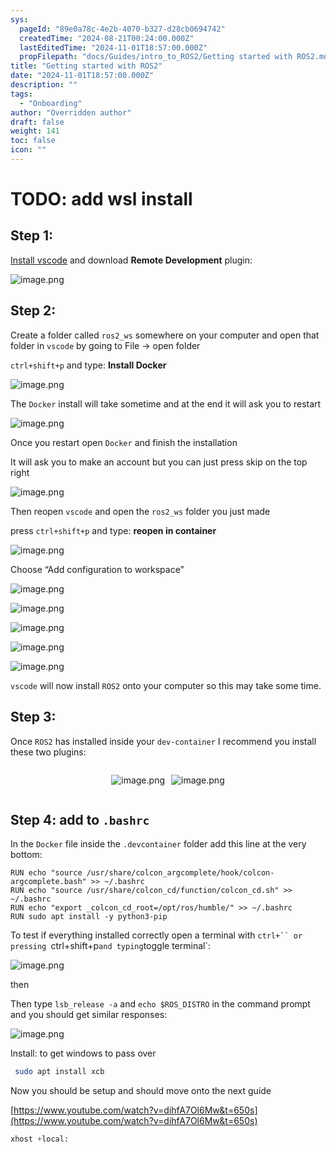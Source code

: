 ```yaml
---
sys:
  pageId: "89e0a78c-4e2b-4070-b327-d28cb0694742"
  createdTime: "2024-08-21T00:24:00.000Z"
  lastEditedTime: "2024-11-01T18:57:00.000Z"
  propFilepath: "docs/Guides/intro_to_ROS2/Getting started with ROS2.md"
title: "Getting started with ROS2"
date: "2024-11-01T18:57:00.000Z"
description: ""
tags:
  - "Onboarding"
author: "Overridden author"
draft: false
weight: 141
toc: false
icon: ""
---
```


# TODO: add wsl install

## Step 1:

[Install vscode](https://code.visualstudio.com/download) and download **Remote Development** plugin:

![image.png](https://prod-files-secure.s3.us-west-2.amazonaws.com/d518164a-d88e-44d1-a4ee-3adb3bd8bce0/efb52993-1881-4a40-b95e-6f020334f022/image.png?X-Amz-Algorithm=AWS4-HMAC-SHA256&X-Amz-Content-Sha256=UNSIGNED-PAYLOAD&X-Amz-Credential=ASIAZI2LB46633T5MXHK%2F20250425%2Fus-west-2%2Fs3%2Faws4_request&X-Amz-Date=20250425T110732Z&X-Amz-Expires=3600&X-Amz-Security-Token=IQoJb3JpZ2luX2VjEJP%2F%2F%2F%2F%2F%2F%2F%2F%2F%2FwEaCXVzLXdlc3QtMiJGMEQCIFD5P%2BBHGY5GxeqArj7F%2Blxm3pByHI28kdXEoKAfa2H2AiBwHUbrCRowawOD89Y68BwQP0XSaan83Tp4dLcCqZhS7Cr%2FAwgsEAAaDDYzNzQyMzE4MzgwNSIM3RoY4ZaUfP6PXr4lKtwDat%2FgNh1eCPi0%2FumiIygF26BaID%2FrZ246bfeUoKFtbdVZISDrnH00GGYql7X3P4%2BT5Opvkg2fiI4PnYgBdg%2FhG6pYKxhEg4disvR7Sn1wPaNyBPILlHQb7iY35T1uzHKi1tceshKYIN9PtzDpynM%2F1v%2BcqTgB%2BOqyz%2BH%2FBZrdaa049FEb6MdcCydXQIFhQbQY8t8myy7A%2FRDKgunvs8nlYUPJGmx5ldrRO5FPtvFcU6CNorMwjeaD1580qZHL6aZ2RxHXbX9YrjP1MpX9XxFFNFzxqo9YD2VNtHeRC5ACGrggrk7ekC4hYRYpz39VXkzN6HFPBXeTdm1bdActI0BmhfgG4UPbexA96Ws1XWC%2FKRMJWXv8DExdk7WYMPVVy2ZbPspDXuDQn33dVf2sOi1Fnlr8aRR%2BxdI8joG1TDFsrCM4k3b3pn%2F%2B0l80Q%2BMBjw86n3UdbK9uLHbbMqc9A1VlH3yCIu1eQj0nq%2FlmvXVZh%2FNoSt%2BpWdnhO4oppaAgB83%2FNYx5Zy7y6pU%2B%2FlYPmp6uwHLW%2F2Lu0%2FwbySy9c3ULjkDQZNXbUhXet3I20uTolged6pjM2Ylifj250CeE4SnlisXnuTRqwjtXmYYjsLy2YU5NNkJhD1IJpKK%2BQpkw88etwAY6pgHsOyNOxmWNl%2FZRIEdUzf2WQeKmHpu6D1gFZhXbCJrv5qjFvCRW23fmS%2BbkFv2aOJQzmArEg8JXS7f5OW2uHkNf0xYp6d58RAhQ3X0GRRN0tKzWRP38GdMrtMzUUtJz9%2BbaPJSol%2ByEnmjXsUC2aV4kFGWMYAsQ3bljVTTu%2FlZQpptMUKWof2Lz0HR1ArzMA8bRcUpBtHrwpcuy%2BsZg%2BXu4Og5IZSwF&X-Amz-Signature=09da110faade7c79f999976894f9825903eae0a984bc585e2b749d41c8589f34&X-Amz-SignedHeaders=host&x-id=GetObject)

## Step 2:

Create a folder called `ros2_ws` somewhere on your computer and open that folder in `vscode` by going to File → open folder 

`ctrl+shift+p` and type: **Install Docker**

![image.png](https://prod-files-secure.s3.us-west-2.amazonaws.com/d518164a-d88e-44d1-a4ee-3adb3bd8bce0/2269dc0e-1cd5-47ff-bceb-c04ad9b2eab0/image.png?X-Amz-Algorithm=AWS4-HMAC-SHA256&X-Amz-Content-Sha256=UNSIGNED-PAYLOAD&X-Amz-Credential=ASIAZI2LB46633T5MXHK%2F20250425%2Fus-west-2%2Fs3%2Faws4_request&X-Amz-Date=20250425T110732Z&X-Amz-Expires=3600&X-Amz-Security-Token=IQoJb3JpZ2luX2VjEJP%2F%2F%2F%2F%2F%2F%2F%2F%2F%2FwEaCXVzLXdlc3QtMiJGMEQCIFD5P%2BBHGY5GxeqArj7F%2Blxm3pByHI28kdXEoKAfa2H2AiBwHUbrCRowawOD89Y68BwQP0XSaan83Tp4dLcCqZhS7Cr%2FAwgsEAAaDDYzNzQyMzE4MzgwNSIM3RoY4ZaUfP6PXr4lKtwDat%2FgNh1eCPi0%2FumiIygF26BaID%2FrZ246bfeUoKFtbdVZISDrnH00GGYql7X3P4%2BT5Opvkg2fiI4PnYgBdg%2FhG6pYKxhEg4disvR7Sn1wPaNyBPILlHQb7iY35T1uzHKi1tceshKYIN9PtzDpynM%2F1v%2BcqTgB%2BOqyz%2BH%2FBZrdaa049FEb6MdcCydXQIFhQbQY8t8myy7A%2FRDKgunvs8nlYUPJGmx5ldrRO5FPtvFcU6CNorMwjeaD1580qZHL6aZ2RxHXbX9YrjP1MpX9XxFFNFzxqo9YD2VNtHeRC5ACGrggrk7ekC4hYRYpz39VXkzN6HFPBXeTdm1bdActI0BmhfgG4UPbexA96Ws1XWC%2FKRMJWXv8DExdk7WYMPVVy2ZbPspDXuDQn33dVf2sOi1Fnlr8aRR%2BxdI8joG1TDFsrCM4k3b3pn%2F%2B0l80Q%2BMBjw86n3UdbK9uLHbbMqc9A1VlH3yCIu1eQj0nq%2FlmvXVZh%2FNoSt%2BpWdnhO4oppaAgB83%2FNYx5Zy7y6pU%2B%2FlYPmp6uwHLW%2F2Lu0%2FwbySy9c3ULjkDQZNXbUhXet3I20uTolged6pjM2Ylifj250CeE4SnlisXnuTRqwjtXmYYjsLy2YU5NNkJhD1IJpKK%2BQpkw88etwAY6pgHsOyNOxmWNl%2FZRIEdUzf2WQeKmHpu6D1gFZhXbCJrv5qjFvCRW23fmS%2BbkFv2aOJQzmArEg8JXS7f5OW2uHkNf0xYp6d58RAhQ3X0GRRN0tKzWRP38GdMrtMzUUtJz9%2BbaPJSol%2ByEnmjXsUC2aV4kFGWMYAsQ3bljVTTu%2FlZQpptMUKWof2Lz0HR1ArzMA8bRcUpBtHrwpcuy%2BsZg%2BXu4Og5IZSwF&X-Amz-Signature=f90cfdf2c0d4074a4b3dd661a8f9303caccd1001a5ce86cd7c70c8640dfac880&X-Amz-SignedHeaders=host&x-id=GetObject)

The `Docker` install will take sometime and at the end it will ask you to restart

![image.png](https://prod-files-secure.s3.us-west-2.amazonaws.com/d518164a-d88e-44d1-a4ee-3adb3bd8bce0/ed233f78-be33-4b1f-b89c-9c346c0e961e/image.png?X-Amz-Algorithm=AWS4-HMAC-SHA256&X-Amz-Content-Sha256=UNSIGNED-PAYLOAD&X-Amz-Credential=ASIAZI2LB46633T5MXHK%2F20250425%2Fus-west-2%2Fs3%2Faws4_request&X-Amz-Date=20250425T110732Z&X-Amz-Expires=3600&X-Amz-Security-Token=IQoJb3JpZ2luX2VjEJP%2F%2F%2F%2F%2F%2F%2F%2F%2F%2FwEaCXVzLXdlc3QtMiJGMEQCIFD5P%2BBHGY5GxeqArj7F%2Blxm3pByHI28kdXEoKAfa2H2AiBwHUbrCRowawOD89Y68BwQP0XSaan83Tp4dLcCqZhS7Cr%2FAwgsEAAaDDYzNzQyMzE4MzgwNSIM3RoY4ZaUfP6PXr4lKtwDat%2FgNh1eCPi0%2FumiIygF26BaID%2FrZ246bfeUoKFtbdVZISDrnH00GGYql7X3P4%2BT5Opvkg2fiI4PnYgBdg%2FhG6pYKxhEg4disvR7Sn1wPaNyBPILlHQb7iY35T1uzHKi1tceshKYIN9PtzDpynM%2F1v%2BcqTgB%2BOqyz%2BH%2FBZrdaa049FEb6MdcCydXQIFhQbQY8t8myy7A%2FRDKgunvs8nlYUPJGmx5ldrRO5FPtvFcU6CNorMwjeaD1580qZHL6aZ2RxHXbX9YrjP1MpX9XxFFNFzxqo9YD2VNtHeRC5ACGrggrk7ekC4hYRYpz39VXkzN6HFPBXeTdm1bdActI0BmhfgG4UPbexA96Ws1XWC%2FKRMJWXv8DExdk7WYMPVVy2ZbPspDXuDQn33dVf2sOi1Fnlr8aRR%2BxdI8joG1TDFsrCM4k3b3pn%2F%2B0l80Q%2BMBjw86n3UdbK9uLHbbMqc9A1VlH3yCIu1eQj0nq%2FlmvXVZh%2FNoSt%2BpWdnhO4oppaAgB83%2FNYx5Zy7y6pU%2B%2FlYPmp6uwHLW%2F2Lu0%2FwbySy9c3ULjkDQZNXbUhXet3I20uTolged6pjM2Ylifj250CeE4SnlisXnuTRqwjtXmYYjsLy2YU5NNkJhD1IJpKK%2BQpkw88etwAY6pgHsOyNOxmWNl%2FZRIEdUzf2WQeKmHpu6D1gFZhXbCJrv5qjFvCRW23fmS%2BbkFv2aOJQzmArEg8JXS7f5OW2uHkNf0xYp6d58RAhQ3X0GRRN0tKzWRP38GdMrtMzUUtJz9%2BbaPJSol%2ByEnmjXsUC2aV4kFGWMYAsQ3bljVTTu%2FlZQpptMUKWof2Lz0HR1ArzMA8bRcUpBtHrwpcuy%2BsZg%2BXu4Og5IZSwF&X-Amz-Signature=b153b50659f870dd9ff21c3b87151b254cc9f9ce2c0e4b75a851b87346ef98b5&X-Amz-SignedHeaders=host&x-id=GetObject)

Once you restart open `Docker` and finish the installation

It will ask you to make an account but you can just press skip on the top right

![image.png](https://prod-files-secure.s3.us-west-2.amazonaws.com/d518164a-d88e-44d1-a4ee-3adb3bd8bce0/21010ad9-1659-4fd9-9f59-9932a09b2a3d/image.png?X-Amz-Algorithm=AWS4-HMAC-SHA256&X-Amz-Content-Sha256=UNSIGNED-PAYLOAD&X-Amz-Credential=ASIAZI2LB46633T5MXHK%2F20250425%2Fus-west-2%2Fs3%2Faws4_request&X-Amz-Date=20250425T110732Z&X-Amz-Expires=3600&X-Amz-Security-Token=IQoJb3JpZ2luX2VjEJP%2F%2F%2F%2F%2F%2F%2F%2F%2F%2FwEaCXVzLXdlc3QtMiJGMEQCIFD5P%2BBHGY5GxeqArj7F%2Blxm3pByHI28kdXEoKAfa2H2AiBwHUbrCRowawOD89Y68BwQP0XSaan83Tp4dLcCqZhS7Cr%2FAwgsEAAaDDYzNzQyMzE4MzgwNSIM3RoY4ZaUfP6PXr4lKtwDat%2FgNh1eCPi0%2FumiIygF26BaID%2FrZ246bfeUoKFtbdVZISDrnH00GGYql7X3P4%2BT5Opvkg2fiI4PnYgBdg%2FhG6pYKxhEg4disvR7Sn1wPaNyBPILlHQb7iY35T1uzHKi1tceshKYIN9PtzDpynM%2F1v%2BcqTgB%2BOqyz%2BH%2FBZrdaa049FEb6MdcCydXQIFhQbQY8t8myy7A%2FRDKgunvs8nlYUPJGmx5ldrRO5FPtvFcU6CNorMwjeaD1580qZHL6aZ2RxHXbX9YrjP1MpX9XxFFNFzxqo9YD2VNtHeRC5ACGrggrk7ekC4hYRYpz39VXkzN6HFPBXeTdm1bdActI0BmhfgG4UPbexA96Ws1XWC%2FKRMJWXv8DExdk7WYMPVVy2ZbPspDXuDQn33dVf2sOi1Fnlr8aRR%2BxdI8joG1TDFsrCM4k3b3pn%2F%2B0l80Q%2BMBjw86n3UdbK9uLHbbMqc9A1VlH3yCIu1eQj0nq%2FlmvXVZh%2FNoSt%2BpWdnhO4oppaAgB83%2FNYx5Zy7y6pU%2B%2FlYPmp6uwHLW%2F2Lu0%2FwbySy9c3ULjkDQZNXbUhXet3I20uTolged6pjM2Ylifj250CeE4SnlisXnuTRqwjtXmYYjsLy2YU5NNkJhD1IJpKK%2BQpkw88etwAY6pgHsOyNOxmWNl%2FZRIEdUzf2WQeKmHpu6D1gFZhXbCJrv5qjFvCRW23fmS%2BbkFv2aOJQzmArEg8JXS7f5OW2uHkNf0xYp6d58RAhQ3X0GRRN0tKzWRP38GdMrtMzUUtJz9%2BbaPJSol%2ByEnmjXsUC2aV4kFGWMYAsQ3bljVTTu%2FlZQpptMUKWof2Lz0HR1ArzMA8bRcUpBtHrwpcuy%2BsZg%2BXu4Og5IZSwF&X-Amz-Signature=1564bf38223c5ef05ae2d116b932f0e8a7102a85e0def3b220c1dacae75674cb&X-Amz-SignedHeaders=host&x-id=GetObject)

Then reopen `vscode` and open the `ros2_ws` folder you just made

press `ctrl+shift+p` and type: **reopen in container**

![image.png](https://prod-files-secure.s3.us-west-2.amazonaws.com/d518164a-d88e-44d1-a4ee-3adb3bd8bce0/4e93b8c2-41ad-488c-8095-c74205196118/image.png?X-Amz-Algorithm=AWS4-HMAC-SHA256&X-Amz-Content-Sha256=UNSIGNED-PAYLOAD&X-Amz-Credential=ASIAZI2LB46633T5MXHK%2F20250425%2Fus-west-2%2Fs3%2Faws4_request&X-Amz-Date=20250425T110732Z&X-Amz-Expires=3600&X-Amz-Security-Token=IQoJb3JpZ2luX2VjEJP%2F%2F%2F%2F%2F%2F%2F%2F%2F%2FwEaCXVzLXdlc3QtMiJGMEQCIFD5P%2BBHGY5GxeqArj7F%2Blxm3pByHI28kdXEoKAfa2H2AiBwHUbrCRowawOD89Y68BwQP0XSaan83Tp4dLcCqZhS7Cr%2FAwgsEAAaDDYzNzQyMzE4MzgwNSIM3RoY4ZaUfP6PXr4lKtwDat%2FgNh1eCPi0%2FumiIygF26BaID%2FrZ246bfeUoKFtbdVZISDrnH00GGYql7X3P4%2BT5Opvkg2fiI4PnYgBdg%2FhG6pYKxhEg4disvR7Sn1wPaNyBPILlHQb7iY35T1uzHKi1tceshKYIN9PtzDpynM%2F1v%2BcqTgB%2BOqyz%2BH%2FBZrdaa049FEb6MdcCydXQIFhQbQY8t8myy7A%2FRDKgunvs8nlYUPJGmx5ldrRO5FPtvFcU6CNorMwjeaD1580qZHL6aZ2RxHXbX9YrjP1MpX9XxFFNFzxqo9YD2VNtHeRC5ACGrggrk7ekC4hYRYpz39VXkzN6HFPBXeTdm1bdActI0BmhfgG4UPbexA96Ws1XWC%2FKRMJWXv8DExdk7WYMPVVy2ZbPspDXuDQn33dVf2sOi1Fnlr8aRR%2BxdI8joG1TDFsrCM4k3b3pn%2F%2B0l80Q%2BMBjw86n3UdbK9uLHbbMqc9A1VlH3yCIu1eQj0nq%2FlmvXVZh%2FNoSt%2BpWdnhO4oppaAgB83%2FNYx5Zy7y6pU%2B%2FlYPmp6uwHLW%2F2Lu0%2FwbySy9c3ULjkDQZNXbUhXet3I20uTolged6pjM2Ylifj250CeE4SnlisXnuTRqwjtXmYYjsLy2YU5NNkJhD1IJpKK%2BQpkw88etwAY6pgHsOyNOxmWNl%2FZRIEdUzf2WQeKmHpu6D1gFZhXbCJrv5qjFvCRW23fmS%2BbkFv2aOJQzmArEg8JXS7f5OW2uHkNf0xYp6d58RAhQ3X0GRRN0tKzWRP38GdMrtMzUUtJz9%2BbaPJSol%2ByEnmjXsUC2aV4kFGWMYAsQ3bljVTTu%2FlZQpptMUKWof2Lz0HR1ArzMA8bRcUpBtHrwpcuy%2BsZg%2BXu4Og5IZSwF&X-Amz-Signature=cce732acd7d4317595ad6bc93b0cff632fb6e417d2d0727a6bed262f1fdb0366&X-Amz-SignedHeaders=host&x-id=GetObject)

Choose “Add configuration to workspace”

![image.png](https://prod-files-secure.s3.us-west-2.amazonaws.com/d518164a-d88e-44d1-a4ee-3adb3bd8bce0/9560b282-5060-4989-ba37-97e7b2c22476/image.png?X-Amz-Algorithm=AWS4-HMAC-SHA256&X-Amz-Content-Sha256=UNSIGNED-PAYLOAD&X-Amz-Credential=ASIAZI2LB46633T5MXHK%2F20250425%2Fus-west-2%2Fs3%2Faws4_request&X-Amz-Date=20250425T110732Z&X-Amz-Expires=3600&X-Amz-Security-Token=IQoJb3JpZ2luX2VjEJP%2F%2F%2F%2F%2F%2F%2F%2F%2F%2FwEaCXVzLXdlc3QtMiJGMEQCIFD5P%2BBHGY5GxeqArj7F%2Blxm3pByHI28kdXEoKAfa2H2AiBwHUbrCRowawOD89Y68BwQP0XSaan83Tp4dLcCqZhS7Cr%2FAwgsEAAaDDYzNzQyMzE4MzgwNSIM3RoY4ZaUfP6PXr4lKtwDat%2FgNh1eCPi0%2FumiIygF26BaID%2FrZ246bfeUoKFtbdVZISDrnH00GGYql7X3P4%2BT5Opvkg2fiI4PnYgBdg%2FhG6pYKxhEg4disvR7Sn1wPaNyBPILlHQb7iY35T1uzHKi1tceshKYIN9PtzDpynM%2F1v%2BcqTgB%2BOqyz%2BH%2FBZrdaa049FEb6MdcCydXQIFhQbQY8t8myy7A%2FRDKgunvs8nlYUPJGmx5ldrRO5FPtvFcU6CNorMwjeaD1580qZHL6aZ2RxHXbX9YrjP1MpX9XxFFNFzxqo9YD2VNtHeRC5ACGrggrk7ekC4hYRYpz39VXkzN6HFPBXeTdm1bdActI0BmhfgG4UPbexA96Ws1XWC%2FKRMJWXv8DExdk7WYMPVVy2ZbPspDXuDQn33dVf2sOi1Fnlr8aRR%2BxdI8joG1TDFsrCM4k3b3pn%2F%2B0l80Q%2BMBjw86n3UdbK9uLHbbMqc9A1VlH3yCIu1eQj0nq%2FlmvXVZh%2FNoSt%2BpWdnhO4oppaAgB83%2FNYx5Zy7y6pU%2B%2FlYPmp6uwHLW%2F2Lu0%2FwbySy9c3ULjkDQZNXbUhXet3I20uTolged6pjM2Ylifj250CeE4SnlisXnuTRqwjtXmYYjsLy2YU5NNkJhD1IJpKK%2BQpkw88etwAY6pgHsOyNOxmWNl%2FZRIEdUzf2WQeKmHpu6D1gFZhXbCJrv5qjFvCRW23fmS%2BbkFv2aOJQzmArEg8JXS7f5OW2uHkNf0xYp6d58RAhQ3X0GRRN0tKzWRP38GdMrtMzUUtJz9%2BbaPJSol%2ByEnmjXsUC2aV4kFGWMYAsQ3bljVTTu%2FlZQpptMUKWof2Lz0HR1ArzMA8bRcUpBtHrwpcuy%2BsZg%2BXu4Og5IZSwF&X-Amz-Signature=c22f69e7fed8b0cc4eb34b0e63a955a9c9fd2218156589605f18cd40b00d2368&X-Amz-SignedHeaders=host&x-id=GetObject)

![image.png](https://prod-files-secure.s3.us-west-2.amazonaws.com/d518164a-d88e-44d1-a4ee-3adb3bd8bce0/2ee63f81-886b-48e8-a553-dc6e5eac99e4/image.png?X-Amz-Algorithm=AWS4-HMAC-SHA256&X-Amz-Content-Sha256=UNSIGNED-PAYLOAD&X-Amz-Credential=ASIAZI2LB46633T5MXHK%2F20250425%2Fus-west-2%2Fs3%2Faws4_request&X-Amz-Date=20250425T110732Z&X-Amz-Expires=3600&X-Amz-Security-Token=IQoJb3JpZ2luX2VjEJP%2F%2F%2F%2F%2F%2F%2F%2F%2F%2FwEaCXVzLXdlc3QtMiJGMEQCIFD5P%2BBHGY5GxeqArj7F%2Blxm3pByHI28kdXEoKAfa2H2AiBwHUbrCRowawOD89Y68BwQP0XSaan83Tp4dLcCqZhS7Cr%2FAwgsEAAaDDYzNzQyMzE4MzgwNSIM3RoY4ZaUfP6PXr4lKtwDat%2FgNh1eCPi0%2FumiIygF26BaID%2FrZ246bfeUoKFtbdVZISDrnH00GGYql7X3P4%2BT5Opvkg2fiI4PnYgBdg%2FhG6pYKxhEg4disvR7Sn1wPaNyBPILlHQb7iY35T1uzHKi1tceshKYIN9PtzDpynM%2F1v%2BcqTgB%2BOqyz%2BH%2FBZrdaa049FEb6MdcCydXQIFhQbQY8t8myy7A%2FRDKgunvs8nlYUPJGmx5ldrRO5FPtvFcU6CNorMwjeaD1580qZHL6aZ2RxHXbX9YrjP1MpX9XxFFNFzxqo9YD2VNtHeRC5ACGrggrk7ekC4hYRYpz39VXkzN6HFPBXeTdm1bdActI0BmhfgG4UPbexA96Ws1XWC%2FKRMJWXv8DExdk7WYMPVVy2ZbPspDXuDQn33dVf2sOi1Fnlr8aRR%2BxdI8joG1TDFsrCM4k3b3pn%2F%2B0l80Q%2BMBjw86n3UdbK9uLHbbMqc9A1VlH3yCIu1eQj0nq%2FlmvXVZh%2FNoSt%2BpWdnhO4oppaAgB83%2FNYx5Zy7y6pU%2B%2FlYPmp6uwHLW%2F2Lu0%2FwbySy9c3ULjkDQZNXbUhXet3I20uTolged6pjM2Ylifj250CeE4SnlisXnuTRqwjtXmYYjsLy2YU5NNkJhD1IJpKK%2BQpkw88etwAY6pgHsOyNOxmWNl%2FZRIEdUzf2WQeKmHpu6D1gFZhXbCJrv5qjFvCRW23fmS%2BbkFv2aOJQzmArEg8JXS7f5OW2uHkNf0xYp6d58RAhQ3X0GRRN0tKzWRP38GdMrtMzUUtJz9%2BbaPJSol%2ByEnmjXsUC2aV4kFGWMYAsQ3bljVTTu%2FlZQpptMUKWof2Lz0HR1ArzMA8bRcUpBtHrwpcuy%2BsZg%2BXu4Og5IZSwF&X-Amz-Signature=922d358f8c6c5e4ed004ec587e0827144985fa077af1b5fa1f688b82b6b9082f&X-Amz-SignedHeaders=host&x-id=GetObject)

![image.png](https://prod-files-secure.s3.us-west-2.amazonaws.com/d518164a-d88e-44d1-a4ee-3adb3bd8bce0/ae1580b2-b048-407e-aed9-b584224a7a04/image.png?X-Amz-Algorithm=AWS4-HMAC-SHA256&X-Amz-Content-Sha256=UNSIGNED-PAYLOAD&X-Amz-Credential=ASIAZI2LB46633T5MXHK%2F20250425%2Fus-west-2%2Fs3%2Faws4_request&X-Amz-Date=20250425T110732Z&X-Amz-Expires=3600&X-Amz-Security-Token=IQoJb3JpZ2luX2VjEJP%2F%2F%2F%2F%2F%2F%2F%2F%2F%2FwEaCXVzLXdlc3QtMiJGMEQCIFD5P%2BBHGY5GxeqArj7F%2Blxm3pByHI28kdXEoKAfa2H2AiBwHUbrCRowawOD89Y68BwQP0XSaan83Tp4dLcCqZhS7Cr%2FAwgsEAAaDDYzNzQyMzE4MzgwNSIM3RoY4ZaUfP6PXr4lKtwDat%2FgNh1eCPi0%2FumiIygF26BaID%2FrZ246bfeUoKFtbdVZISDrnH00GGYql7X3P4%2BT5Opvkg2fiI4PnYgBdg%2FhG6pYKxhEg4disvR7Sn1wPaNyBPILlHQb7iY35T1uzHKi1tceshKYIN9PtzDpynM%2F1v%2BcqTgB%2BOqyz%2BH%2FBZrdaa049FEb6MdcCydXQIFhQbQY8t8myy7A%2FRDKgunvs8nlYUPJGmx5ldrRO5FPtvFcU6CNorMwjeaD1580qZHL6aZ2RxHXbX9YrjP1MpX9XxFFNFzxqo9YD2VNtHeRC5ACGrggrk7ekC4hYRYpz39VXkzN6HFPBXeTdm1bdActI0BmhfgG4UPbexA96Ws1XWC%2FKRMJWXv8DExdk7WYMPVVy2ZbPspDXuDQn33dVf2sOi1Fnlr8aRR%2BxdI8joG1TDFsrCM4k3b3pn%2F%2B0l80Q%2BMBjw86n3UdbK9uLHbbMqc9A1VlH3yCIu1eQj0nq%2FlmvXVZh%2FNoSt%2BpWdnhO4oppaAgB83%2FNYx5Zy7y6pU%2B%2FlYPmp6uwHLW%2F2Lu0%2FwbySy9c3ULjkDQZNXbUhXet3I20uTolged6pjM2Ylifj250CeE4SnlisXnuTRqwjtXmYYjsLy2YU5NNkJhD1IJpKK%2BQpkw88etwAY6pgHsOyNOxmWNl%2FZRIEdUzf2WQeKmHpu6D1gFZhXbCJrv5qjFvCRW23fmS%2BbkFv2aOJQzmArEg8JXS7f5OW2uHkNf0xYp6d58RAhQ3X0GRRN0tKzWRP38GdMrtMzUUtJz9%2BbaPJSol%2ByEnmjXsUC2aV4kFGWMYAsQ3bljVTTu%2FlZQpptMUKWof2Lz0HR1ArzMA8bRcUpBtHrwpcuy%2BsZg%2BXu4Og5IZSwF&X-Amz-Signature=b9598daab88869ba730246ee49d9251d418a24f439f8389f13c5ab4cb1cf032d&X-Amz-SignedHeaders=host&x-id=GetObject)

![image.png](https://prod-files-secure.s3.us-west-2.amazonaws.com/d518164a-d88e-44d1-a4ee-3adb3bd8bce0/53255b28-f75e-430f-b9e3-c0ac8577e42b/image.png?X-Amz-Algorithm=AWS4-HMAC-SHA256&X-Amz-Content-Sha256=UNSIGNED-PAYLOAD&X-Amz-Credential=ASIAZI2LB46633T5MXHK%2F20250425%2Fus-west-2%2Fs3%2Faws4_request&X-Amz-Date=20250425T110732Z&X-Amz-Expires=3600&X-Amz-Security-Token=IQoJb3JpZ2luX2VjEJP%2F%2F%2F%2F%2F%2F%2F%2F%2F%2FwEaCXVzLXdlc3QtMiJGMEQCIFD5P%2BBHGY5GxeqArj7F%2Blxm3pByHI28kdXEoKAfa2H2AiBwHUbrCRowawOD89Y68BwQP0XSaan83Tp4dLcCqZhS7Cr%2FAwgsEAAaDDYzNzQyMzE4MzgwNSIM3RoY4ZaUfP6PXr4lKtwDat%2FgNh1eCPi0%2FumiIygF26BaID%2FrZ246bfeUoKFtbdVZISDrnH00GGYql7X3P4%2BT5Opvkg2fiI4PnYgBdg%2FhG6pYKxhEg4disvR7Sn1wPaNyBPILlHQb7iY35T1uzHKi1tceshKYIN9PtzDpynM%2F1v%2BcqTgB%2BOqyz%2BH%2FBZrdaa049FEb6MdcCydXQIFhQbQY8t8myy7A%2FRDKgunvs8nlYUPJGmx5ldrRO5FPtvFcU6CNorMwjeaD1580qZHL6aZ2RxHXbX9YrjP1MpX9XxFFNFzxqo9YD2VNtHeRC5ACGrggrk7ekC4hYRYpz39VXkzN6HFPBXeTdm1bdActI0BmhfgG4UPbexA96Ws1XWC%2FKRMJWXv8DExdk7WYMPVVy2ZbPspDXuDQn33dVf2sOi1Fnlr8aRR%2BxdI8joG1TDFsrCM4k3b3pn%2F%2B0l80Q%2BMBjw86n3UdbK9uLHbbMqc9A1VlH3yCIu1eQj0nq%2FlmvXVZh%2FNoSt%2BpWdnhO4oppaAgB83%2FNYx5Zy7y6pU%2B%2FlYPmp6uwHLW%2F2Lu0%2FwbySy9c3ULjkDQZNXbUhXet3I20uTolged6pjM2Ylifj250CeE4SnlisXnuTRqwjtXmYYjsLy2YU5NNkJhD1IJpKK%2BQpkw88etwAY6pgHsOyNOxmWNl%2FZRIEdUzf2WQeKmHpu6D1gFZhXbCJrv5qjFvCRW23fmS%2BbkFv2aOJQzmArEg8JXS7f5OW2uHkNf0xYp6d58RAhQ3X0GRRN0tKzWRP38GdMrtMzUUtJz9%2BbaPJSol%2ByEnmjXsUC2aV4kFGWMYAsQ3bljVTTu%2FlZQpptMUKWof2Lz0HR1ArzMA8bRcUpBtHrwpcuy%2BsZg%2BXu4Og5IZSwF&X-Amz-Signature=2ba6daef47d8efc5675d46c82a813db3ae14837a051e45ccc99f7cc4c11822cb&X-Amz-SignedHeaders=host&x-id=GetObject)

![image.png](https://prod-files-secure.s3.us-west-2.amazonaws.com/d518164a-d88e-44d1-a4ee-3adb3bd8bce0/7c562767-5af9-4ffb-97d1-327bcdf4ee00/image.png?X-Amz-Algorithm=AWS4-HMAC-SHA256&X-Amz-Content-Sha256=UNSIGNED-PAYLOAD&X-Amz-Credential=ASIAZI2LB46633T5MXHK%2F20250425%2Fus-west-2%2Fs3%2Faws4_request&X-Amz-Date=20250425T110732Z&X-Amz-Expires=3600&X-Amz-Security-Token=IQoJb3JpZ2luX2VjEJP%2F%2F%2F%2F%2F%2F%2F%2F%2F%2FwEaCXVzLXdlc3QtMiJGMEQCIFD5P%2BBHGY5GxeqArj7F%2Blxm3pByHI28kdXEoKAfa2H2AiBwHUbrCRowawOD89Y68BwQP0XSaan83Tp4dLcCqZhS7Cr%2FAwgsEAAaDDYzNzQyMzE4MzgwNSIM3RoY4ZaUfP6PXr4lKtwDat%2FgNh1eCPi0%2FumiIygF26BaID%2FrZ246bfeUoKFtbdVZISDrnH00GGYql7X3P4%2BT5Opvkg2fiI4PnYgBdg%2FhG6pYKxhEg4disvR7Sn1wPaNyBPILlHQb7iY35T1uzHKi1tceshKYIN9PtzDpynM%2F1v%2BcqTgB%2BOqyz%2BH%2FBZrdaa049FEb6MdcCydXQIFhQbQY8t8myy7A%2FRDKgunvs8nlYUPJGmx5ldrRO5FPtvFcU6CNorMwjeaD1580qZHL6aZ2RxHXbX9YrjP1MpX9XxFFNFzxqo9YD2VNtHeRC5ACGrggrk7ekC4hYRYpz39VXkzN6HFPBXeTdm1bdActI0BmhfgG4UPbexA96Ws1XWC%2FKRMJWXv8DExdk7WYMPVVy2ZbPspDXuDQn33dVf2sOi1Fnlr8aRR%2BxdI8joG1TDFsrCM4k3b3pn%2F%2B0l80Q%2BMBjw86n3UdbK9uLHbbMqc9A1VlH3yCIu1eQj0nq%2FlmvXVZh%2FNoSt%2BpWdnhO4oppaAgB83%2FNYx5Zy7y6pU%2B%2FlYPmp6uwHLW%2F2Lu0%2FwbySy9c3ULjkDQZNXbUhXet3I20uTolged6pjM2Ylifj250CeE4SnlisXnuTRqwjtXmYYjsLy2YU5NNkJhD1IJpKK%2BQpkw88etwAY6pgHsOyNOxmWNl%2FZRIEdUzf2WQeKmHpu6D1gFZhXbCJrv5qjFvCRW23fmS%2BbkFv2aOJQzmArEg8JXS7f5OW2uHkNf0xYp6d58RAhQ3X0GRRN0tKzWRP38GdMrtMzUUtJz9%2BbaPJSol%2ByEnmjXsUC2aV4kFGWMYAsQ3bljVTTu%2FlZQpptMUKWof2Lz0HR1ArzMA8bRcUpBtHrwpcuy%2BsZg%2BXu4Og5IZSwF&X-Amz-Signature=3a8759dd774fd45d24d5465a969cf6f05c2925cd30bc8d6f71503558c5902d2e&X-Amz-SignedHeaders=host&x-id=GetObject)

`vscode` will now install `ROS2` onto your computer so this may take some time.

## Step 3:

Once `ROS2` has installed inside your `dev-container` I recommend you install these two plugins:

<div style="display: flex;flex-direction: row; column-gap:10px; max-width: 630px;justify-content: center;">
<div>

![image.png](https://prod-files-secure.s3.us-west-2.amazonaws.com/d518164a-d88e-44d1-a4ee-3adb3bd8bce0/3fc3d550-5a54-4ba1-ba6b-faa01cdb7369/image.png?X-Amz-Algorithm=AWS4-HMAC-SHA256&X-Amz-Content-Sha256=UNSIGNED-PAYLOAD&X-Amz-Credential=ASIAZI2LB4664LUO7Y3Y%2F20250425%2Fus-west-2%2Fs3%2Faws4_request&X-Amz-Date=20250425T110735Z&X-Amz-Expires=3600&X-Amz-Security-Token=IQoJb3JpZ2luX2VjEJP%2F%2F%2F%2F%2F%2F%2F%2F%2F%2FwEaCXVzLXdlc3QtMiJHMEUCID7dgi3BDijz8h0V%2FlaJXXQRy9wKAV9CWJjr3629CNavAiEA7T%2ByklCHyekx5oio5eTrpcU9BL%2FC3Aw6Q1lP%2FM8XXTYq%2FwMILBAAGgw2Mzc0MjMxODM4MDUiDGTD1Ral17Swu0qjjyrcA9XkuS2V1bWNI1KntWoNpp8OktBkzZqEnfqSXlOCgiUFmLooDAhDE%2FyRkDcUeFq6KxaTE8Sq7yx%2FMJdMekGbTn5l14HBSy6QuDT0UAu8ZBO7t6B9HGGFS3gZivMon4ybWud5iwvXOp6GC%2BNQupA6pX2tU58ZS8jHEdL7fq%2FngzNNUEI3Uoj0ITWByl6cSTvzAUroiRLjQKfvWKfgORSVR5BWM5csbxADHZ19zn3Sr%2BEEt%2BwAZ0FaRoLXiFTzdYaD20bfFE7ed21G0%2Fn6jH%2BMgXLNE38g2PV84hue55Ya0k0eETkfWtDuHzJkr2QKhLtRjyLoi%2FaBIz3CGAd0aevbzx76GmEDgGiIxFvDVwJejeUFRg4o%2BMcbD4xd3EEfjMWfhoie%2F3BJC0g%2FaRAKNJP3pvnHXJ9NskDVG0ZAhKoKp1GGJlUgRoYzv2PqXJvkqbStrc3po%2BofPyCZy6rE32TWPptpWixGb6lOa38IH5TSoyahY7uyw38%2FP17tLZpmQfJ6VsOzNYzOmpSoADLeQm8sLPjYmLPL2aZzPokyUugZk%2B6%2ByuhdX5YX5Vm6DcrFG%2FRN8Swavy6InLkd7pp43WDtiGL4WHTmg4EJpg2TenBLXHHwKYOH2iISAN2j68NaMPPHrcAGOqUBOCrpPUI3cT05OAmvMZJr3rYER3c3EHz7YOShPEbIiilw%2FE4%2F4%2FCjj68NJTOfPtvJcv8dKW5GdNVSkFAqtg%2FoiwLoZx9RvHolCGr0WuzOKqLCcZSuVsg4AH3i1aI75zriCVbDKjvM8RpgvFj%2F1ZR9YemKLxIxmnNAbxbOQejtiNudmj58nUobtplPfSAhsmFkeTTfHePDqR1HwLjT148BUSCeWoVH&X-Amz-Signature=c657daddceb6f55260ae6da915bb0aa1900be856f996dbf56e5864a616d62745&X-Amz-SignedHeaders=host&x-id=GetObject)

</div>
<div>

![image.png](https://prod-files-secure.s3.us-west-2.amazonaws.com/d518164a-d88e-44d1-a4ee-3adb3bd8bce0/d994cc66-13c2-4093-a5a3-f84cf4601a82/image.png?X-Amz-Algorithm=AWS4-HMAC-SHA256&X-Amz-Content-Sha256=UNSIGNED-PAYLOAD&X-Amz-Credential=ASIAZI2LB4664KVZB55I%2F20250425%2Fus-west-2%2Fs3%2Faws4_request&X-Amz-Date=20250425T110736Z&X-Amz-Expires=3600&X-Amz-Security-Token=IQoJb3JpZ2luX2VjEJP%2F%2F%2F%2F%2F%2F%2F%2F%2F%2FwEaCXVzLXdlc3QtMiJIMEYCIQCONyTtvZaLfSHlNjL0YsgtljObhQnD%2B97Mdlm7ADIbuwIhAOj2IfqCP01Zl5J3%2FOuCq%2BKeZugPOl10tS2IiHIKo0iUKv8DCCwQABoMNjM3NDIzMTgzODA1Igxq%2B7MY56ItWbhbHIMq3AOiN0xN5yE6ZOzlsCTgsWpIiIE5OyE2ieibU%2Bz4lDlcMxmhQsL5SsZH398sGVt1lMl%2BZOAoB%2B5x%2BouWGw%2BqZZ9UCawJDtXOuBXQYrOfW1dXJWbmBJEMwssWVZYKpyHadieRSim511pp5vHRhHcKhdxb0Ue2A0txmBr8DYaOymAjz40DAmItSBjtytJ86vetRkwsWPQVC1hZ4CoXcSzxeZWG09uR%2Bu1D8tzvtAO08CRPTAlo45oUD7LQ1p1Lqz22YZv3RAaAhiIUSExdwdZ%2BZWchr1cl1M4CzyArxgNceZ9l0anP%2FF38iJo2CJG0h8qi0M3ZHyJuYVR1goUJFgsPyVeGLlkd0GFWqzxZdW5wJuHGZhLw52b13i3V8M%2FUZ1md%2BwU0nwlfMfr1rG0dptEXwcrJTYzpMmgZCwQekPFJoYW0iU59QyUol8wYNnbCPtIFglafkybcd%2Fm05T9tcpzPgJ0jhp%2Bj5TvoqPc%2FK4VdNAScgW0uTy4FrdiyFp15J18WaGvH5T%2FLKGQ7NEkYVPLjvZRYewF69%2Bn5bXVeXgj8V1T%2B25woy6XVx9uQ66%2FV8yfekxZC%2Fc6j7%2Bm6D2m2Vc0BIFliZTjXV%2BSdgqmwy7ilaydToPxix5RFFHStRvm%2BQjCUyK3ABjqkAQhIXDSAZ7anG46xQTbLa10khj2SDbyz0cWK5hhzFw2yKgu57UB6xobd%2BTkRNx1S18dWr5jObmNWPtHETM23r8LgmVmhRN%2B%2FuVRWMORYj5cPOeCfTlm0m6kra6Euw3kHjOQoNmXgRqIqoL93n%2FgmdN5lXBsHauh5XFBbBlVy6ToX%2FnmD44d%2Fejx3A0vOEJcgDJOQMMM%2FgTlXNoK8arVRonVg81M0&X-Amz-Signature=bf5359923a17012f80313524e79a61ebc979285698f74e52a04e7edf212159ef&X-Amz-SignedHeaders=host&x-id=GetObject)

</div>
</div>

## Step 4: add to `.bashrc`

In the `Docker` file inside the `.devcontainer` folder add this line at the very bottom: 

```docker
RUN echo "source /usr/share/colcon_argcomplete/hook/colcon-argcomplete.bash" >> ~/.bashrc
RUN echo "source /usr/share/colcon_cd/function/colcon_cd.sh" >> ~/.bashrc
RUN echo "export _colcon_cd_root=/opt/ros/humble/" >> ~/.bashrc
RUN sudo apt install -y python3-pip 
```

To test if everything installed correctly open a terminal with `ctrl+`` or pressing `ctrl+shift+p` and typing `toggle terminal`:

![image.png](https://prod-files-secure.s3.us-west-2.amazonaws.com/d518164a-d88e-44d1-a4ee-3adb3bd8bce0/6a4943d8-b04e-4c02-9a58-775f3384d1a5/image.png?X-Amz-Algorithm=AWS4-HMAC-SHA256&X-Amz-Content-Sha256=UNSIGNED-PAYLOAD&X-Amz-Credential=ASIAZI2LB46633T5MXHK%2F20250425%2Fus-west-2%2Fs3%2Faws4_request&X-Amz-Date=20250425T110732Z&X-Amz-Expires=3600&X-Amz-Security-Token=IQoJb3JpZ2luX2VjEJP%2F%2F%2F%2F%2F%2F%2F%2F%2F%2FwEaCXVzLXdlc3QtMiJGMEQCIFD5P%2BBHGY5GxeqArj7F%2Blxm3pByHI28kdXEoKAfa2H2AiBwHUbrCRowawOD89Y68BwQP0XSaan83Tp4dLcCqZhS7Cr%2FAwgsEAAaDDYzNzQyMzE4MzgwNSIM3RoY4ZaUfP6PXr4lKtwDat%2FgNh1eCPi0%2FumiIygF26BaID%2FrZ246bfeUoKFtbdVZISDrnH00GGYql7X3P4%2BT5Opvkg2fiI4PnYgBdg%2FhG6pYKxhEg4disvR7Sn1wPaNyBPILlHQb7iY35T1uzHKi1tceshKYIN9PtzDpynM%2F1v%2BcqTgB%2BOqyz%2BH%2FBZrdaa049FEb6MdcCydXQIFhQbQY8t8myy7A%2FRDKgunvs8nlYUPJGmx5ldrRO5FPtvFcU6CNorMwjeaD1580qZHL6aZ2RxHXbX9YrjP1MpX9XxFFNFzxqo9YD2VNtHeRC5ACGrggrk7ekC4hYRYpz39VXkzN6HFPBXeTdm1bdActI0BmhfgG4UPbexA96Ws1XWC%2FKRMJWXv8DExdk7WYMPVVy2ZbPspDXuDQn33dVf2sOi1Fnlr8aRR%2BxdI8joG1TDFsrCM4k3b3pn%2F%2B0l80Q%2BMBjw86n3UdbK9uLHbbMqc9A1VlH3yCIu1eQj0nq%2FlmvXVZh%2FNoSt%2BpWdnhO4oppaAgB83%2FNYx5Zy7y6pU%2B%2FlYPmp6uwHLW%2F2Lu0%2FwbySy9c3ULjkDQZNXbUhXet3I20uTolged6pjM2Ylifj250CeE4SnlisXnuTRqwjtXmYYjsLy2YU5NNkJhD1IJpKK%2BQpkw88etwAY6pgHsOyNOxmWNl%2FZRIEdUzf2WQeKmHpu6D1gFZhXbCJrv5qjFvCRW23fmS%2BbkFv2aOJQzmArEg8JXS7f5OW2uHkNf0xYp6d58RAhQ3X0GRRN0tKzWRP38GdMrtMzUUtJz9%2BbaPJSol%2ByEnmjXsUC2aV4kFGWMYAsQ3bljVTTu%2FlZQpptMUKWof2Lz0HR1ArzMA8bRcUpBtHrwpcuy%2BsZg%2BXu4Og5IZSwF&X-Amz-Signature=4aef8d091ec062201f264ed78b48fca59683505f0fa0ec09a9709be2f1019044&X-Amz-SignedHeaders=host&x-id=GetObject)

then 

Then type `lsb_release -a` and `echo $ROS_DISTRO` in the command prompt and you should get similar responses:

![image.png](https://prod-files-secure.s3.us-west-2.amazonaws.com/d518164a-d88e-44d1-a4ee-3adb3bd8bce0/3e635dec-a805-4e85-8b9e-d000e5b71a4e/image.png?X-Amz-Algorithm=AWS4-HMAC-SHA256&X-Amz-Content-Sha256=UNSIGNED-PAYLOAD&X-Amz-Credential=ASIAZI2LB46633T5MXHK%2F20250425%2Fus-west-2%2Fs3%2Faws4_request&X-Amz-Date=20250425T110732Z&X-Amz-Expires=3600&X-Amz-Security-Token=IQoJb3JpZ2luX2VjEJP%2F%2F%2F%2F%2F%2F%2F%2F%2F%2FwEaCXVzLXdlc3QtMiJGMEQCIFD5P%2BBHGY5GxeqArj7F%2Blxm3pByHI28kdXEoKAfa2H2AiBwHUbrCRowawOD89Y68BwQP0XSaan83Tp4dLcCqZhS7Cr%2FAwgsEAAaDDYzNzQyMzE4MzgwNSIM3RoY4ZaUfP6PXr4lKtwDat%2FgNh1eCPi0%2FumiIygF26BaID%2FrZ246bfeUoKFtbdVZISDrnH00GGYql7X3P4%2BT5Opvkg2fiI4PnYgBdg%2FhG6pYKxhEg4disvR7Sn1wPaNyBPILlHQb7iY35T1uzHKi1tceshKYIN9PtzDpynM%2F1v%2BcqTgB%2BOqyz%2BH%2FBZrdaa049FEb6MdcCydXQIFhQbQY8t8myy7A%2FRDKgunvs8nlYUPJGmx5ldrRO5FPtvFcU6CNorMwjeaD1580qZHL6aZ2RxHXbX9YrjP1MpX9XxFFNFzxqo9YD2VNtHeRC5ACGrggrk7ekC4hYRYpz39VXkzN6HFPBXeTdm1bdActI0BmhfgG4UPbexA96Ws1XWC%2FKRMJWXv8DExdk7WYMPVVy2ZbPspDXuDQn33dVf2sOi1Fnlr8aRR%2BxdI8joG1TDFsrCM4k3b3pn%2F%2B0l80Q%2BMBjw86n3UdbK9uLHbbMqc9A1VlH3yCIu1eQj0nq%2FlmvXVZh%2FNoSt%2BpWdnhO4oppaAgB83%2FNYx5Zy7y6pU%2B%2FlYPmp6uwHLW%2F2Lu0%2FwbySy9c3ULjkDQZNXbUhXet3I20uTolged6pjM2Ylifj250CeE4SnlisXnuTRqwjtXmYYjsLy2YU5NNkJhD1IJpKK%2BQpkw88etwAY6pgHsOyNOxmWNl%2FZRIEdUzf2WQeKmHpu6D1gFZhXbCJrv5qjFvCRW23fmS%2BbkFv2aOJQzmArEg8JXS7f5OW2uHkNf0xYp6d58RAhQ3X0GRRN0tKzWRP38GdMrtMzUUtJz9%2BbaPJSol%2ByEnmjXsUC2aV4kFGWMYAsQ3bljVTTu%2FlZQpptMUKWof2Lz0HR1ArzMA8bRcUpBtHrwpcuy%2BsZg%2BXu4Og5IZSwF&X-Amz-Signature=54b0b6b307fdbcebf55e22aaa9dcf3cd6cc1fef8f4ddeb2d787f44e112218e9c&X-Amz-SignedHeaders=host&x-id=GetObject)

Install:  to get windows to pass over

```bash
 sudo apt install xcb
```

Now you should be setup and should move onto the next guide 

[https://www.youtube.com/watch?v=dihfA7Ol6Mw&t=650s](https://www.youtube.com/watch?v=dihfA7Ol6Mw&t=650s)

```python
xhost +local:
```
